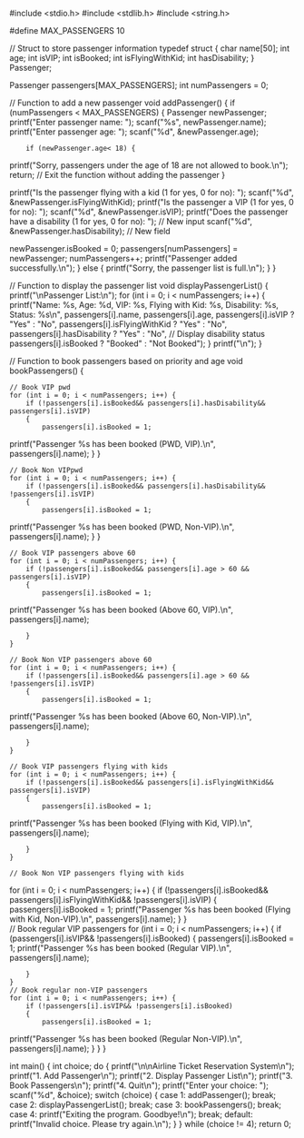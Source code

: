 #include <stdio.h>
#include <stdlib.h>
#include <string.h>

#define MAX_PASSENGERS 10

// Struct to store passenger information
typedef struct {
    char name[50];
    int age;
    int isVIP;
    int isBooked;
    int isFlyingWithKid;
    int hasDisability;
} Passenger;

Passenger passengers[MAX_PASSENGERS];
int numPassengers = 0;

// Function to add a new passenger
void addPassenger() {
    if (numPassengers < MAX_PASSENGERS) {
        Passenger newPassenger;
printf("Enter passenger name: ");
scanf("%s", newPassenger.name);
printf("Enter passenger age: ");
scanf("%d", &newPassenger.age);

        if (newPassenger.age< 18) {
printf("Sorry, passengers under the age of 18 are not allowed to book.\n");
            return;  // Exit the function without adding the passenger
        }

printf("Is the passenger flying with a kid (1 for yes, 0 for no): ");
scanf("%d", &newPassenger.isFlyingWithKid);
printf("Is the passenger a VIP (1 for yes, 0 for no): ");
scanf("%d", &newPassenger.isVIP);
printf("Does the passenger have a disability (1 for yes, 0 for no): "); // New input
scanf("%d", &newPassenger.hasDisability); // New field

newPassenger.isBooked = 0;
        passengers[numPassengers] = newPassenger;
        numPassengers++;
printf("Passenger added successfully.\n");
    } 
else {
printf("Sorry, the passenger list is full.\n");
    }
}

// Function to display the passenger list
void displayPassengerList() {
printf("\nPassenger List:\n");
    for (int i = 0; i < numPassengers; i++) {
printf("Name: %s, Age: %d, VIP: %s, Flying with Kid: %s, Disability: %s, Status: %s\n",
               passengers[i].name, passengers[i].age,
               passengers[i].isVIP ? "Yes" : "No",
               passengers[i].isFlyingWithKid ? "Yes" : "No",
               passengers[i].hasDisability ? "Yes" : "No", // Display disability status
               passengers[i].isBooked ? "Booked" : "Not Booked");
    }
printf("\n");
}

// Function to book passengers based on priority and age
void bookPassengers() {

    // Book VIP pwd
    for (int i = 0; i < numPassengers; i++) {
        if (!passengers[i].isBooked&& passengers[i].hasDisability&& passengers[i].isVIP) 
        {
            passengers[i].isBooked = 1;
printf("Passenger %s has been booked (PWD, VIP).\n", passengers[i].name);
        }
    }

    // Book Non VIPpwd
    for (int i = 0; i < numPassengers; i++) {
        if (!passengers[i].isBooked&& passengers[i].hasDisability&& !passengers[i].isVIP) 
        {
            passengers[i].isBooked = 1;
printf("Passenger %s has been booked (PWD, Non-VIP).\n", passengers[i].name);
        }
    }   

    // Book VIP passengers above 60
    for (int i = 0; i < numPassengers; i++) {
        if (!passengers[i].isBooked&& passengers[i].age > 60 && passengers[i].isVIP)
        {
            passengers[i].isBooked = 1;
printf("Passenger %s has been booked (Above 60, VIP).\n", passengers[i].name);

        }
    }

    // Book Non VIP passengers above 60
    for (int i = 0; i < numPassengers; i++) {
        if (!passengers[i].isBooked&& passengers[i].age > 60 && !passengers[i].isVIP)
        {
            passengers[i].isBooked = 1;
printf("Passenger %s has been booked (Above 60, Non-VIP).\n", passengers[i].name);

        }
    }

    // Book VIP passengers flying with kids
    for (int i = 0; i < numPassengers; i++) {
        if (!passengers[i].isBooked&& passengers[i].isFlyingWithKid&& passengers[i].isVIP) 
        {
            passengers[i].isBooked = 1;
printf("Passenger %s has been booked (Flying with Kid, VIP).\n", passengers[i].name);

        }
    }

    // Book Non VIP passengers flying with kids
   for (int i = 0; i < numPassengers; i++) {
        if (!passengers[i].isBooked&& passengers[i].isFlyingWithKid&& !passengers[i].isVIP) 
        {
            passengers[i].isBooked = 1;
printf("Passenger %s has been booked (Flying with Kid, Non-VIP).\n", passengers[i].name);
        }
    }   
    // Book regular VIP passengers
    for (int i = 0; i < numPassengers; i++) {
        if (passengers[i].isVIP&& !passengers[i].isBooked) 
        {
            passengers[i].isBooked = 1;
printf("Passenger %s has been booked (Regular VIP).\n", passengers[i].name);

        }
    }
    // Book regular non-VIP passengers
    for (int i = 0; i < numPassengers; i++) {
        if (!passengers[i].isVIP&& !passengers[i].isBooked) 
        {
            passengers[i].isBooked = 1;
printf("Passenger %s has been booked (Regular Non-VIP).\n", passengers[i].name);
        }
    }
}




int main() {
    int choice;
    do {
printf("\n\nAirline Ticket Reservation System\n");
printf("1. Add Passenger\n");
printf("2. Display Passenger List\n");
printf("3. Book Passengers\n");
printf("4. Quit\n");
printf("Enter your choice: ");
scanf("%d", &choice);
        switch (choice) {
            case 1:
                addPassenger();
                break;
            case 2:
                displayPassengerList();
                break;
            case 3:
                bookPassengers();
                break;
            case 4:
printf("Exiting the program. Goodbye!\n");
                break;
            default:
printf("Invalid choice. Please try again.\n");
        }
    } while (choice != 4);
    return 0;

